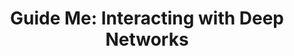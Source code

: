 ---
title: "Guide Me: Interacting with Deep Networks"
collection: publications
permalink: /publication/2018-rupprecht2018guide
year: 2018
venue: 'Proceedings of the IEEE Conference on Computer Vision and Pattern Recognition'
authors: 'Rupprecht, Christian and Laina, Iro and Navab, Nassir and Harger, Gregory D. and Tombari, Federico'
paperurl: 'https://arxiv.org/abs/1803.11544'
bibtex: "@article{rupprecht2018guide,\n    author = \"Rupprecht, Christian and Laina, Iro and Navab, Nassir and Harger, Gregory D. and Tombari, Federico\",\n    title = \"Guide Me: Interacting with Deep Networks\",\n    journal = \"Proceedings of the IEEE Conference on Computer Vision and Pattern Recognition\",\n    year = \"2018\"\n}\n"
---